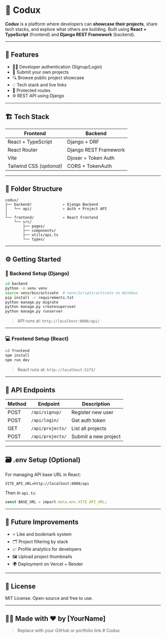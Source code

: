 # 🧠 Codux

**Codux** is a platform where developers can **showcase their projects**, share tech stacks, and explore what others are building. Built using **React + TypeScript** (frontend) and **Django REST Framework** (backend).

---

## 🚀 Features

- 🧑‍💻 Developer authentication (Signup/Login)
- 📝 Submit your own projects
- 🔍 Browse public project showcase
- 💡 Tech stack and live links
- 🔐 Protected routes
- 🌐 REST API using Django

---

## 🏗️ Tech Stack

| Frontend           | Backend               |
|--------------------|------------------------|
| React + TypeScript | Django + DRF           |
| React Router       | Django REST Framework  |
| Vite               | Djoser + Token Auth    |
| Tailwind CSS *(optional)* | CORS + TokenAuth     |

---

## 📁 Folder Structure

```
codux/
├── backend/              ← Django Backend
│   └── api/              ← Auth + Project API
│
└── frontend/             ← React Frontend
    └── src/
        ├── pages/
        ├── components/
        ├── utils/api.ts
        └── types/
```

---

## ⚙️ Getting Started

### 🔧 Backend Setup (Django)

```bash
cd backend
python -m venv venv
source venv/bin/activate  # venv\Scripts\activate on Windows
pip install -r requirements.txt
python manage.py migrate
python manage.py createsuperuser
python manage.py runserver
```

> API runs at: `http://localhost:8000/api/`

---

### 💻 Frontend Setup (React)

```bash
cd frontend
npm install
npm run dev
```

> React runs at: `http://localhost:5173/`

---

## 🔐 API Endpoints

| Method | Endpoint            | Description            |
|--------|---------------------|------------------------|
| POST   | `/api/signup/`      | Register new user      |
| POST   | `/api/login/`       | Get auth token         |
| GET    | `/api/projects/`    | List all projects      |
| POST   | `/api/projects/`    | Submit a new project   |

---

## 🗃️ .env Setup (Optional)

For managing API base URL in React:

```
VITE_API_URL=http://localhost:8000/api
```

Then in `api.ts`:

```ts
const BASE_URL = import.meta.env.VITE_API_URL;
```

---

## 🧪 Future Improvements

- ⭐ Like and bookmark system  
- 🗂️ Project filtering by stack
- 📈 Profile analytics for developers
- 🖼️ Upload project thumbnails
- 🌍 Deployment on Vercel + Render

---

## 📄 License

MIT License. Open-source and free to use.

---

## 👨‍💻 Made with ❤️ by [YourName]

> Replace with your GitHub or portfolio link.# Codux
